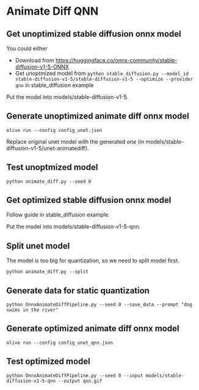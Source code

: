 # Animate Diff QNN

## Get unoptimized stable diffusion onnx model

You could either
- Download from https://huggingface.co/onnx-community/stable-diffusion-v1-5-ONNX
- Get unoptmized model from `python stable_diffusion.py --model_id stable-diffusion-v1-5/stable-diffusion-v1-5 --optimize --provider qnn` in stable_diffusion example

Put the model into models/stable-diffusion-v1-5.

## Generate unoptimized animate diff onnx model

`olive run --config config_unet.json`

Replace original unet model with the generated one (in models/stable-diffusion-v1-5/unet-animatediff).

## Test unoptmized model

`python animate_diff.py --seed 0`

## Get optimized stable diffusion onnx model

Follow guide in stable_diffusion example.

Put the model into models/stable-diffusion-v1-5-qnn.

## Split unet model

The model is too big for quantization, so we need to split model first.

`python animate_diff.py --split`

## Generate data for static quantization

`python OnnxAnimateDiffPipeline.py --seed 0 --save_data --prompt "dog swims in the river"`

## Generate optimized animate diff onnx model

`olive run --config config_unet_qnn.json`

## Test optimized model

`python OnnxAnimateDiffPipeline.py --seed 0 --input models/stable-diffusion-v1-5-qnn --output qnn.gif`
